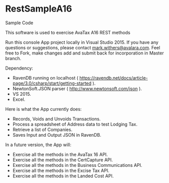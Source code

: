 # RestSampleA16
Sample Code

This software is used to exercise AvaTax A16 REST methods

Run this console App project locally in Visual Studio 2015.
If you have any questions or suggestions, please contact mark.withers@avalara.com.  Feel free to Fork, make changes add and submit back for incorporation in Master branch.

Dependency:
- RavenDB running on localhost ( https://ravendb.net/docs/article-page/3.0/csharp/start/getting-started ).
- NewtonSoft.JSON parser ( http://www.newtonsoft.com/json ).
- VS 2015.
- Excel.

Here is what the App currently does:
- Records, Voids and Unvoids Transactions.
- Process a spreadsheet of Address data to test Lodging Tax. 
- Retrieve a list of Companies.
- Saves Input and Output JSON in RavenDB.

In a future version, the App will:
- Exercise all the methods in the AvaTax 16 API.
- Exercise all the methods in the CertCapture API.
- Exercise all the methods in the Business Communications API.
- Exercise all the methods in the Excise Tax API.
- Exercise all the methods in the Landed Cost API.

